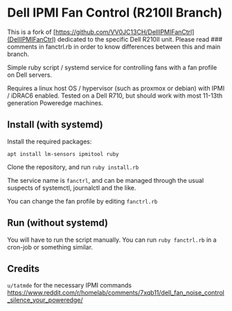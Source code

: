 Dell IPMI Fan Control (R210II Branch)
====
This is a fork of [https://github.com/VV0JC13CH/DellIPMIFanCtrl](DellIPMIFanCtrl) dedicated to the specific Dell R210II unit.
Please read ### comments in fanctrl.rb in order to know differences between this and main branch.

Simple ruby script / systemd service for controlling fans with a fan profile on Dell servers.

Requires a linux host OS / hypervisor (such as proxmox or debian) with IPMI / iDRAC6 enabled.
Tested on a Dell R710, but should work with most 11-13th generation Poweredge machines.

## Install (with systemd)
Install the required packages:
```
apt install lm-sensors ipmitool ruby
```

Clone the repository, and run `ruby install.rb`

The service name is `fanctrl`, and can be managed through the usual suspects of systemctl, journalctl and the like.

You can change the fan profile by editing `fanctrl.rb`

## Run (without systemd)
You will have to run the script manually. You can run `ruby fanctrl.rb` in a cron-job or something similar.

## Credits
`u/tatmde` for the necessary IPMI commands https://www.reddit.com/r/homelab/comments/7xqb11/dell_fan_noise_control_silence_your_poweredge/
